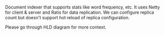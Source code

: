 Document indexer that supports stats like word frequency, etc. It uses Netty for client &amp; server and Ratis for data replication.
We can configure replica count but doesn't support hot reload of replica configuration.

Please go through HLD diagram for more context.
